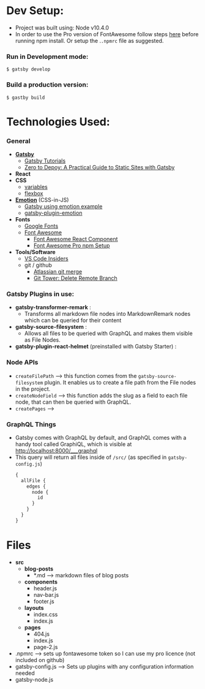 # Dev Setup:
- Project was built using: Node v10.4.0
- In order to use the Pro version of FontAwesome follow steps [here](https://fontawesome.com/how-to-use/use-with-node-js#pro) before running npm install. Or setup the .```.npmrc``` file as suggested. 

### Run in Development mode:
```
$ gatsby develop
```

### Build a production version:
```
$ gastby build
```


# Technologies Used:

### General
- [**Gatsby**](https://www.gatsbyjs.org/)
  - [Gatsby Tutorials](https://www.gatsbyjs.org/tutorial/part-one/)
  - [Zero to Depoy: A Practical Guide to Static Sites with Gatsby](https://scotch.io/tutorials/zero-to-deploy-a-practical-guide-to-static-sites-with-gatsbyjs)
- **React**
- **CSS**
  - [variables](https://developer.mozilla.org/en-US/docs/Web/CSS/Using_CSS_variables)
  - [flexbox](https://css-tricks.com/snippets/css/a-guide-to-flexbox/)
- [**Emotion**](https://emotion.sh/) (CSS-in-JS)
  - [Gatsby using emotion example](https://github.com/gatsbyjs/gatsby/tree/master/examples/using-emotion)
  - [gatsby-plugin-emotion](https://www.gatsbyjs.org/packages/gatsby-plugin-emotion/)
- **Fonts**
  - [Google Fonts](https://fonts.google.com/)
  - [Font Awesome](https://fontawesome.com/)
    - [Font Awesome React Component](https://github.com/FortAwesome/react-fontawesome#build-a-library-to-reference-icons-throughout-your-app-more-conveniently)
    - [Font Awesome Pro npm Setup](https://fontawesome.com/how-to-use/use-with-node-js#pro)
- **Tools/Software**
  - [VS Code Insiders](https://code.visualstudio.com/insiders/)
  - git / github
    - [Atlassian git merge](https://www.atlassian.com/git/tutorials/using-branches/git-merge)
    - [Git Tower: Delete Remote Branch](https://www.git-tower.com/learn/git/faq/delete-remote-branch)

### Gatsby Plugins in use:
- **gatsby-transformer-remark** : 
  - Transforms all markdown file nodes into MarkdownRemark nodes which can be queried for their content
- **gatsby-source-filesystem** : 
  - Allows all files to be queried with GraphQL and makes them visible as File Nodes. 
- **gatsby-plugin-react-helmet** (preinstalled with Gatsby Starter) : 

### Node APIs
- ```createFilePath``` --> this function comes from the ```gatsby-source-filesystem``` plugin. It enables us to create a file path from the File nodes in the project.
- ```createNodeField``` --> this function adds the slug as a field to each file node, that can then be queried with GraphQL.
- ```createPages``` --> 

### GraphQL Things
- Gatsby comes with GraphQL by default, and GraphQL comes with a handy tool called GraphiQL, which is visible at [http://localhost:8000/___graphql](http://localhost:8000/___graphql)
- This query will return all files inside of ```/src/``` (as specified in ```gatsby-config.js```)
  ```graphql
  {
    allFile {
      edges {
        node {
          id
        }
      }
    }
  }

  ``` 


# Files
- **src**
  - **blog-posts**
    - *.md --> markdown files of blog posts
  - **components**
    - header.js
    - nav-bar.js
    - footer.js
  - **layouts**
    - index.css
    - index.js
  - **pages**
    - 404.js
    - index.js
    - page-2.js
- .npmrc --> sets up fontawesome token so I can use my pro licence (not included on github)
- gatsby-config.js --> Sets up plugins with any configuration information needed
- gatsby-node.js
